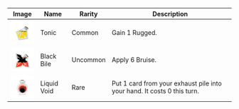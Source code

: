 | Image | Name | Rarity | Description |
| ----- | ---- | ------ | ----------- |
| ![](potions/Tonic.png) | Tonic | Common | Gain 1 Rugged. |
| ![](potions/BlackBile.png) | Black Bile | Uncommon | Apply 6 Bruise. |
| ![](potions/LiquidVoid.png) | Liquid Void | Rare | Put 1 card from your exhaust pile into your hand. It costs 0 this turn. |

